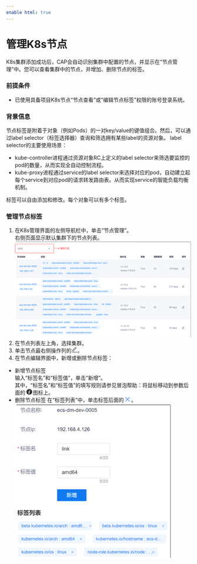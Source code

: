```yaml
---
enable html: true
---
```

# 管理K8s节点

K8s集群添加成功后，CAP会自动识别集群中配置的节点，并显示在“节点管理”中。您可以查看集群中的节点，并增加、删除节点的标签。

### 前提条件
* 已使用具备项目K8s节点“节点查看”或“编辑节点标签”权限的账号登录系统。

### 背景信息                    
节点标签是附着于对象（例如Pods）的一对key/value的键值组合。然后，可以通过label selector（标签选择器）查询和筛选拥有某些label的资源对象。
label selector的主要使用场景：
* kube-controller进程通过资源对象RC上定义的label selector来筛选要监控的pod的数量，从而实现全自动控制流程。
* kube-proxy进程通过service的label selector来选择对应的pod，自动建立起每个service到对应pod的请求转发路由表。从而实现service的智能负载均衡机制。

标签可以自由添加和修改。每个对象可以有多个标签。

### 管理节点标签
1. 在K8s管理界面的左侧导航栏中，单击“节点管理”。                                       
     右侧页面显示默认集群下的节点列表。                     
     <img src="fig/k8s节点-列表.png" style="zoom:50%">
2. 在节点列表左上角，选择集群。
3. 单击节点最右侧操作列的![](fig/modify01.png)。
4. 在节点编辑界面中，新增或删除节点标签：
  * 新增节点标签      
       输入“标签名”和“标签值”，单击“新增”。                 
       其中，“标签名”和“标签值”的填写规则请参见冒泡帮助：将鼠标移动到参数后面的![](fig/icon/冒泡.png)图标上。                        
  * 删除节点标签
       在“标签列表”中，单击标签后面的![](fig/delete-02.png)。
        <img src="fig/k8s节点-标签.png" style="zoom:50%">
